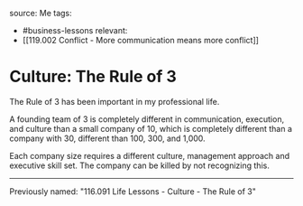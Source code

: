 source: Me
tags:
- #business-lessons 
relevant:
- [[119.002 Conflict - More communication means more conflict]]

# Culture: The Rule of 3

The Rule of 3 has been important in my professional life.

A founding team of 3 is completely different in communication, execution, and culture than a small company of 10, which is completely different than a company with 30, different than 100, 300, and 1,000.

Each company size requires a different culture, management approach and executive skill set. The company can be killed by not recognizing this.

---

Previously named: "116.091 Life Lessons - Culture - The Rule of 3"